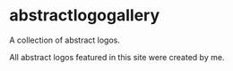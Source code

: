 # abstractlogogallery 

A collection of abstract logos.

All abstract logos featured in this site were created by me.